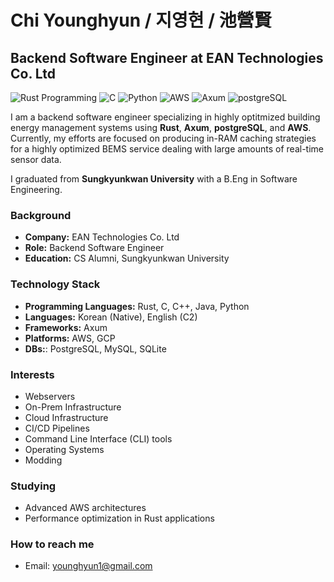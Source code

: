 # Chi Younghyun / 지영현 / 池營賢

## Backend Software Engineer at EAN Technologies Co. Ltd

![Rust Programming](https://img.shields.io/badge/Rust-000000?style=for-the-badge&logo=rust&logoColor=white)
![C](https://img.shields.io/badge/C-000000?style=for-the-badge&logo=c&logoColor=white)
![Python](https://img.shields.io/badge/Python-000000?style=for-the-badge&logo=python&logoColor=white)
![AWS](https://img.shields.io/badge/AWS-FF9900?style=for-the-badge&logo=amazonaws&logoColor=white)
![Axum](https://img.shields.io/badge/Axum-764ABC?style=for-the-badge&logo=axum&logoColor=white)
![postgreSQL](https://img.shields.io/badge/postgres-764ABC?style=for-the-badge&logo=postgres&logoColor=white)

I am a backend software engineer specializing in highly optitmized building energy management systems using **Rust**, **Axum**, **postgreSQL**, and **AWS**. Currently, my efforts are focused on producing in-RAM caching strategies for a highly optimized BEMS service dealing with large amounts of real-time sensor data.

I graduated from **Sungkyunkwan University** with a B.Eng in Software Engineering.

### Background
- **Company:** EAN Technologies Co. Ltd
- **Role:** Backend Software Engineer
- **Education:** CS Alumni, Sungkyunkwan University

### Technology Stack
- **Programming Languages:** Rust, C, C++, Java, Python
- **Languages:** Korean (Native), English (C2)
- **Frameworks:** Axum
- **Platforms:** AWS, GCP
- **DBs:**: PostgreSQL, MySQL, SQLite

### Interests
- Webservers
- On-Prem Infrastructure
- Cloud Infrastructure
- CI/CD Pipelines
- Command Line Interface (CLI) tools
- Operating Systems
- Modding

### Studying
- Advanced AWS architectures
- Performance optimization in Rust applications

### How to reach me
- Email: [younghyun1@gmail.com](mailto:younghyun1@gmail.com)
